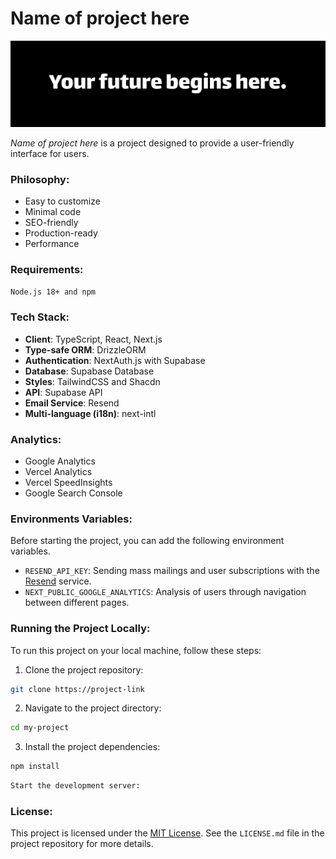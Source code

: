 # Name of project here

![image banner](public/banner/image-banner.png)

_Name of project here_ is a project designed to provide a user-friendly interface for users.

### Philosophy:

- Easy to customize
- Minimal code
- SEO-friendly
- Production-ready
- Performance

### Requirements:

`Node.js 18+ and npm`

### Tech Stack:

- **Client**: TypeScript, React, Next.js
- **Type-safe ORM**: DrizzleORM
- **Authentication**: NextAuth.js with Supabase
- **Database**: Supabase Database
- **Styles**: TailwindCSS and Shacdn
- **API**: Supabase API
- **Email Service**: Resend
- **Multi-language (i18n)**: next-intl

### Analytics:

- Google Analytics
- Vercel Analytics
- Vercel SpeedInsights
- Google Search Console

### Environments Variables:

Before starting the project, you can add the following environment variables.

- `RESEND_API_KEY`: Sending mass mailings and user subscriptions with the [Resend](https://resend.com/) service.
- `NEXT_PUBLIC_GOOGLE_ANALYTICS`: Analysis of users through navigation between different pages.

### Running the Project Locally:

To run this project on your local machine, follow these steps:

1. Clone the project repository:

```bash
git clone https://project-link
```

2. Navigate to the project directory:

```bash
cd my-project
```

3. Install the project dependencies:

```bash
npm install
```

```bash
Start the development server:
```

### License:

This project is licensed under the [MIT License](LICENSE.md). See the `LICENSE.md` file in the project repository for more details.
